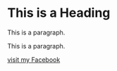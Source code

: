<!DOCTYPE html>
<html>
<body>

<h1>This is a Heading</h1>
<p>This is a paragraph.</p>
<p>This is a paragraph.</p> 
<p>
<a href="https://www.facebook.com/profile.php?id=100044851013414">visit my Facebook</a></p>
</body>
</html>
